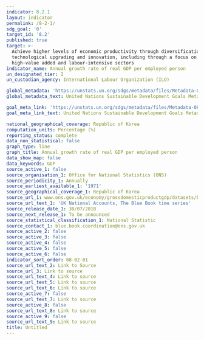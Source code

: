 ```yaml
---
indicator: 8.2.1
layout: indicator
permalink: /8-2-1/
sdg_goal: '8'
target_id: '8.2'
published: true
target: >-
  Achieve higher levels of economic productivity through diversification,
  technological upgrading and innovation, including through a focus on
  high-value added and labour-intensive sectors
indicator_name: Annual growth rate of real GDP per employed person
un_designated_tier: I
un_custodian_agency: International Labour Organization (ILO)

global_metadata: 'https://unstats.un.org/sdgs/metadata/files/Metadata-08-02-01.pdf'
global_metadata_text: United Nations Sustainable Development Goals Metadata (PDF 384 KB)

goal_meta_link: 'https://unstats.un.org/sdgs/metadata/files/Metadata-08-02-01.pdf'
goal_meta_link_text: United Nations Sustainable Development Goals Metadata (PDF 384 KB)

national_geographical_coverage: Republic of Korea
computation_units: Percentage (%)
reporting_status: complete
data_non_statistical: false
graph_type: line
graph_title: Annual growth rate of real GDP per employed person
data_show_map: false
data_keywords: GDP
source_active_1: false
source_organisation_1: Office for National Statistics (ONS)
source_periodicity_1: Annually
source_earliest_available_1: '1971'
source_geographical_coverage_1: Republic of Korea
source_url_1: www.ons.gov.uk/economy/grossdomesticproductgdp/datasets/bluebook
source_url_text_1: 'UK National Accounts, The Blue Book time series'
source_release_date_1: 30/07/2018
source_next_release_1: To be announced
source_statistical_classification_1: National Statistic
source_contact_1: blue.book.coordination@ons.gov.uk
source_active_2: false
source_active_3: false
source_active_4: false
source_active_5: false
source_active_6: false
indicator_sort_order: 08-02-01
source_url_text_2: Link to Source
source_url_3: Link to source
source_url_text_4: Link to source
source_url_text_5: Link to source
source_url_text_6: Link to source
source_active_7: false
source_url_text_7: Link to source
source_active_8: false
source_url_text_8: Link to source
source_active_9: false
source_url_text_9: Link to source
title: Untitled
---
```

